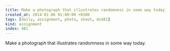 ```yaml
---
title: Make a photograph that illustrates randomness in some way today.
created_at: 2014-01-06 01:00:00 +0100
tags: [daily, assignment, photo, shoot, ds481]
kind: assignment
index: 481
---
```


Make a photograph that illustrates randomness in some way today.
